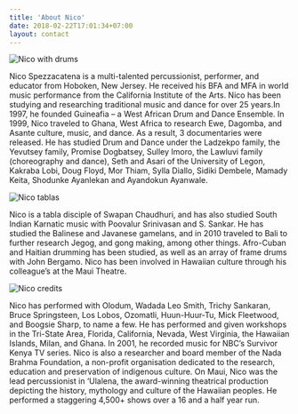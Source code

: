 ```yaml
---
title: 'About Nico'
date: 2018-02-22T17:01:34+07:00
layout: contact
---
```


![Nico with drums](/images/about/about3.jpg)

Nico Spezzacatena is a multi-talented percussionist, performer, and educator from Hoboken, New Jersey. He received his BFA and MFA in world music performance from the California Institute of the Arts. Nico has been studying and researching traditional music and dance for over 25 years.In 1997, he founded Guineafia – a West African Drum and Dance Ensemble. In 1999, Nico traveled to Ghana, West Africa to research Ewe, Dagomba, and Asante culture, music, and dance. As a result, 3 documentaries were released. He has studied Drum and Dance under the Ladzekpo family, the Yevutsey family, Promise Dogbatsey, Sulley Imoro, the Lawluvi family (choreography and dance), Seth and Asari of the University of Legon, Kakraba Lobi, Doug Floyd, Mor Thiam, Sylla Diallo, Sidiki Dembele, Mamady Keita, Shodunke Ayanlekan and Ayandokun Ayanwale.

![Nico tablas](/images/about/about1.jpg)

Nico is a tabla disciple of Swapan Chaudhuri, and has also studied South Indian Karnatic music with Poovalur Srinivasan and S. Sankar. He has studied the Balinese and Javanese gamelans, and in 2010 traveled to Bali to further research Jegog, and gong making, among other things. Afro-Cuban and Haitian drumming has been studied, as well as an array of frame drums with John Bergamo. Nico has been involved in Hawaiian culture through his colleague’s at the Maui Theatre.

![Nico credits](/images/about/about2.jpg)

Nico has performed with Olodum, Wadada Leo Smith, Trichy Sankaran, Bruce Springsteen, Los Lobos, Ozomatli, Huun-Huur-Tu, Mick Fleetwood, and Boogsie Sharp, to name a few. He has performed and given workshops in the Tri-State Area, Florida, California, Nevada, West Virginia, the Hawaiian Islands, Milan, and Ghana. In 2001, he recorded music for NBC’s Survivor Kenya TV series. Nico is also a researcher and board member of the Nada Brahma Foundation, a non-profit organisation dedicated to the research, education and preservation of indigenous culture. On Maui, Nico was the lead percussionist in ‘Ulalena, the award-winning theatrical production depicting the history, mythology and culture of the Hawaiian peoples. He performed a staggering 4,500+ shows over a 16 and a half year run.